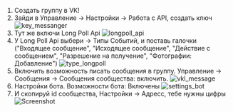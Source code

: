 1. Создать группу в VK!
2. Зайди в Управление -> Настройки -> Работа с API, создать ключ
![key_messanger](https://user-images.githubusercontent.com/29100122/120834545-d6273b80-c56b-11eb-8c24-ee762da26518.png)
3. Тут же включи Long Poll Api
![longpoll_api](https://user-images.githubusercontent.com/29100122/120834609-eb9c6580-c56b-11eb-8a52-7a21432e4a99.png)
4. У Long Poll Api выбери -> Типы Событий, и поставь галочки ("Входящее сообщение", "Исходящее сообщение", "Действие с сообщением", "Разрешение на получение", "Фотографии:
Добавление")
![type_longpoll](https://user-images.githubusercontent.com/29100122/120834668-01aa2600-c56c-11eb-9873-d312f6e27def.png)
5. Включить возможность писать сообщения в группу. Управление -> Сообщения -> Сообщения сообщества: включить.
![vkl_message](https://user-images.githubusercontent.com/29100122/120834762-24d4d580-c56c-11eb-97d9-e421df90562e.png)
6. Настройки бота. Возможности бота: Включены
![settings_bot](https://user-images.githubusercontent.com/29100122/120834809-35854b80-c56c-11eb-9e45-36cefd3a0217.png)
7. И скопируй id сообщества, Настройки -> Адресс, тебе нужны цифры
![Screenshot](https://user-images.githubusercontent.com/29100122/120834948-62396300-c56c-11eb-8286-fa295704712c.png)
